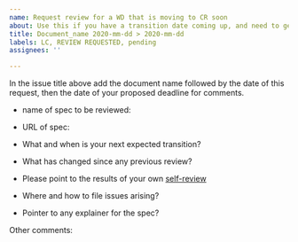 ```yaml
---
name: Request review for a WD that is moving to CR soon
about: Use this if you have a transition date coming up, and need to get a final review.
title: Document_name 2020-mm-dd > 2020-mm-dd
labels: LC, REVIEW REQUESTED, pending
assignees: ''

---
```


In the issue title above add the document name followed by the date of this request, then the date of your proposed deadline for comments.

- name of spec to be reviewed: 
- URL of spec: 

- What and when is your next expected transition? 
- What has changed since any previous review? 
- Please point to the results of your own [self-review](https://w3c.github.io/i18n-drafts/techniques/shortchecklist)
- Where and how to file issues arising? 
- Pointer to any explainer for the spec? 

Other comments:
